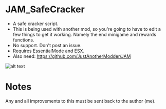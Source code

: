 # JAM_SafeCracker
- A safe cracker script. 
- This is being used with another mod, so you're going to have to edit a few things to get it working. Namely the end minigame and rewards functions.
- No support. Don't post an issue.
- Requires EssentialMode and ESX.
- Also need: https://github.com/JustAnotherModder/JAM

![alt text](https://i.imgur.com/2FvhMqS.jpg)

# Notes
Any and all improvements to this must be sent back to the author (me).
